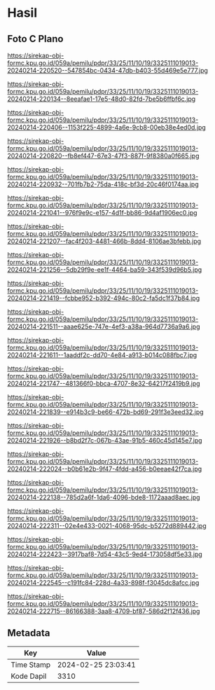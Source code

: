 # Hasil

## Foto C Plano

https://sirekap-obj-formc.kpu.go.id/059a/pemilu/pdpr/33/25/11/10/19/3325111019013-20240214-220520--547854bc-0434-47db-b403-55d469e5e777.jpg

https://sirekap-obj-formc.kpu.go.id/059a/pemilu/pdpr/33/25/11/10/19/3325111019013-20240214-220134--8eeafae1-17e5-48d0-82fd-7be5b6ffbf6c.jpg

https://sirekap-obj-formc.kpu.go.id/059a/pemilu/pdpr/33/25/11/10/19/3325111019013-20240214-220406--1153f225-4899-4a6e-9cb8-00eb38e4ed0d.jpg

https://sirekap-obj-formc.kpu.go.id/059a/pemilu/pdpr/33/25/11/10/19/3325111019013-20240214-220820--fb8ef447-67e3-47f3-887f-9f8380a0f665.jpg

https://sirekap-obj-formc.kpu.go.id/059a/pemilu/pdpr/33/25/11/10/19/3325111019013-20240214-220932--701fb7b2-75da-418c-bf3d-20c46f0174aa.jpg

https://sirekap-obj-formc.kpu.go.id/059a/pemilu/pdpr/33/25/11/10/19/3325111019013-20240214-221041--976f9e9c-e157-4d1f-bb86-9d4af1906ec0.jpg

https://sirekap-obj-formc.kpu.go.id/059a/pemilu/pdpr/33/25/11/10/19/3325111019013-20240214-221207--fac4f203-4481-466b-8dd4-8106ae3bfebb.jpg

https://sirekap-obj-formc.kpu.go.id/059a/pemilu/pdpr/33/25/11/10/19/3325111019013-20240214-221256--5db29f9e-ee1f-4464-ba59-343f539d96b5.jpg

https://sirekap-obj-formc.kpu.go.id/059a/pemilu/pdpr/33/25/11/10/19/3325111019013-20240214-221419--fcbbe952-b392-494c-80c2-fa5dc1f37b84.jpg

https://sirekap-obj-formc.kpu.go.id/059a/pemilu/pdpr/33/25/11/10/19/3325111019013-20240214-221511--aaae625e-747e-4ef3-a38a-964d7736a9a6.jpg

https://sirekap-obj-formc.kpu.go.id/059a/pemilu/pdpr/33/25/11/10/19/3325111019013-20240214-221611--1aaddf2c-dd70-4e84-a913-b014c088fbc7.jpg

https://sirekap-obj-formc.kpu.go.id/059a/pemilu/pdpr/33/25/11/10/19/3325111019013-20240214-221747--481366f0-bbca-4707-8e32-64217f2419b9.jpg

https://sirekap-obj-formc.kpu.go.id/059a/pemilu/pdpr/33/25/11/10/19/3325111019013-20240214-221839--e914b3c9-be66-472b-bd69-291f3e3eed32.jpg

https://sirekap-obj-formc.kpu.go.id/059a/pemilu/pdpr/33/25/11/10/19/3325111019013-20240214-221926--b8bd2f7c-067b-43ae-91b5-460c45d145e7.jpg

https://sirekap-obj-formc.kpu.go.id/059a/pemilu/pdpr/33/25/11/10/19/3325111019013-20240214-222024--b0b61e2b-9f47-4fdd-a456-b0eeae42f7ca.jpg

https://sirekap-obj-formc.kpu.go.id/059a/pemilu/pdpr/33/25/11/10/19/3325111019013-20240214-222138--785d2a6f-1da6-4096-bde8-1172aaad8aec.jpg

https://sirekap-obj-formc.kpu.go.id/059a/pemilu/pdpr/33/25/11/10/19/3325111019013-20240214-222311--02e4e433-0021-4068-95dc-b5272d889442.jpg

https://sirekap-obj-formc.kpu.go.id/059a/pemilu/pdpr/33/25/11/10/19/3325111019013-20240214-222423--3917baf8-7d54-43c5-9ed4-173058df5e33.jpg

https://sirekap-obj-formc.kpu.go.id/059a/pemilu/pdpr/33/25/11/10/19/3325111019013-20240214-222545--c191fc84-228d-4a33-898f-f3045dc8afcc.jpg

https://sirekap-obj-formc.kpu.go.id/059a/pemilu/pdpr/33/25/11/10/19/3325111019013-20240214-222715--86166388-3aa8-4709-bf87-586d2f12f436.jpg


## Metadata

| Key        | Value               |
| ---------- | ------------------- |
| Time Stamp | 2024-02-25 23:03:41 |
| Kode Dapil | 3310                |



